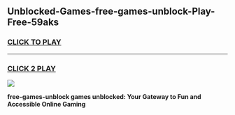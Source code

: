 
## Unblocked-Games-free-games-unblock-Play-Free-59aks
<h3>
<a href="https://premium76.site?title=free-games-unblock&ref=17A">CLICK TO PLAY</a></h3>
<hr>

<h3>
<a href="https://premium76.site?title=free-games-unblock&ref=17A">CLICK 2 PLAY</a>
  
</h3>

<a href="https://premium76.site?title=free-games-unblock&ref=17A"><img src="https://clearcache.store/games.png"></a>


**free-games-unblock games unblocked: Your Gateway to Fun and Accessible Online Gaming**
